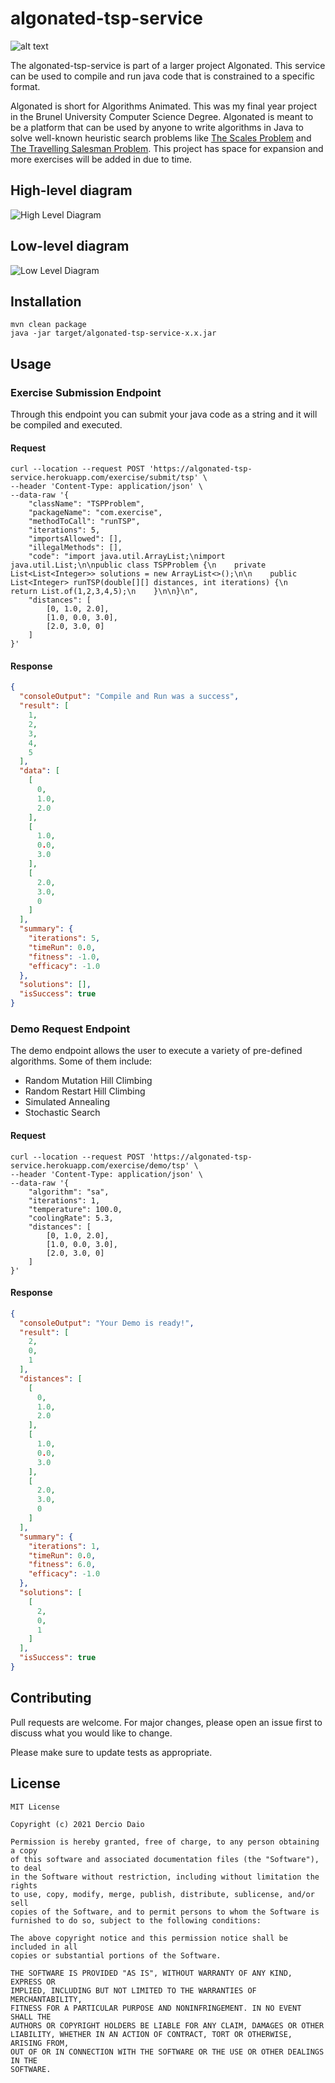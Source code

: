 # algonated-tsp-service

![alt text](img/logo.svg)

The algonated-tsp-service is part of a larger project Algonated. This service can be used to compile and run java code
that is constrained to a specific format.

Algonated is short for Algorithms Animated. This was my final year project in the Brunel University Computer Science
Degree. Algonated is meant to be a platform that can be used by anyone to write algorithms in Java to solve well-known
heuristic search problems like
[The Scales Problem](https://www.mathmammoth.com/preview/balance_problems.pdf)
and [The Travelling Salesman Problem](https://en.wikipedia.org/wiki/Travelling_salesman_problem). This project has space
for expansion and more exercises will be added in due to time.

## High-level diagram

![High Level Diagram](./img/tsp-hld.png)

## Low-level diagram

![Low Level Diagram](img/tsp-lld.png)

## Installation

```shell
mvn clean package
java -jar target/algonated-tsp-service-x.x.jar
```

## Usage

### Exercise Submission Endpoint

Through this endpoint you can submit your java code as a string and it will be compiled and executed.

#### Request

```shell
curl --location --request POST 'https://algonated-tsp-service.herokuapp.com/exercise/submit/tsp' \
--header 'Content-Type: application/json' \
--data-raw '{
    "className": "TSPProblem",
    "packageName": "com.exercise",
    "methodToCall": "runTSP",
    "iterations": 5,
    "importsAllowed": [],
    "illegalMethods": [],
    "code": "import java.util.ArrayList;\nimport java.util.List;\n\npublic class TSPProblem {\n    private List<List<Integer>> solutions = new ArrayList<>();\n\n    public List<Integer> runTSP(double[][] distances, int iterations) {\n        return List.of(1,2,3,4,5);\n    }\n\n}\n",
    "distances": [
        [0, 1.0, 2.0],
        [1.0, 0.0, 3.0],
        [2.0, 3.0, 0]
    ]
}'
```

#### Response

```json
{
  "consoleOutput": "Compile and Run was a success",
  "result": [
    1,
    2,
    3,
    4,
    5
  ],
  "data": [
    [
      0,
      1.0,
      2.0
    ],
    [
      1.0,
      0.0,
      3.0
    ],
    [
      2.0,
      3.0,
      0
    ]
  ],
  "summary": {
    "iterations": 5,
    "timeRun": 0.0,
    "fitness": -1.0,
    "efficacy": -1.0
  },
  "solutions": [],
  "isSuccess": true
}
```

### Demo Request Endpoint

The demo endpoint allows the user to execute a variety of pre-defined algorithms. Some of them include:

* Random Mutation Hill Climbing
* Random Restart Hill Climbing
* Simulated Annealing
* Stochastic Search

#### Request

```shell
curl --location --request POST 'https://algonated-tsp-service.herokuapp.com/exercise/demo/tsp' \
--header 'Content-Type: application/json' \
--data-raw '{
    "algorithm": "sa",
    "iterations": 1,
    "temperature": 100.0,
    "coolingRate": 5.3,
    "distances": [
        [0, 1.0, 2.0],
        [1.0, 0.0, 3.0],
        [2.0, 3.0, 0]
    ]
}'
```

#### Response

```json
{
  "consoleOutput": "Your Demo is ready!",
  "result": [
    2,
    0,
    1
  ],
  "distances": [
    [
      0,
      1.0,
      2.0
    ],
    [
      1.0,
      0.0,
      3.0
    ],
    [
      2.0,
      3.0,
      0
    ]
  ],
  "summary": {
    "iterations": 1,
    "timeRun": 0.0,
    "fitness": 6.0,
    "efficacy": -1.0
  },
  "solutions": [
    [
      2,
      0,
      1
    ]
  ],
  "isSuccess": true
}
```

## Contributing

Pull requests are welcome. For major changes, please open an issue first to discuss what you would like to change.

Please make sure to update tests as appropriate.

## License

```text
MIT License

Copyright (c) 2021 Dercio Daio

Permission is hereby granted, free of charge, to any person obtaining a copy
of this software and associated documentation files (the "Software"), to deal
in the Software without restriction, including without limitation the rights
to use, copy, modify, merge, publish, distribute, sublicense, and/or sell
copies of the Software, and to permit persons to whom the Software is
furnished to do so, subject to the following conditions:

The above copyright notice and this permission notice shall be included in all
copies or substantial portions of the Software.

THE SOFTWARE IS PROVIDED "AS IS", WITHOUT WARRANTY OF ANY KIND, EXPRESS OR
IMPLIED, INCLUDING BUT NOT LIMITED TO THE WARRANTIES OF MERCHANTABILITY,
FITNESS FOR A PARTICULAR PURPOSE AND NONINFRINGEMENT. IN NO EVENT SHALL THE
AUTHORS OR COPYRIGHT HOLDERS BE LIABLE FOR ANY CLAIM, DAMAGES OR OTHER
LIABILITY, WHETHER IN AN ACTION OF CONTRACT, TORT OR OTHERWISE, ARISING FROM,
OUT OF OR IN CONNECTION WITH THE SOFTWARE OR THE USE OR OTHER DEALINGS IN THE
SOFTWARE.
```
